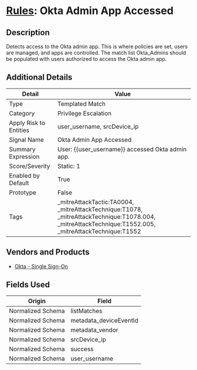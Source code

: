 # [Rules](README.md): Okta Admin App Accessed

## Description
Detects access to the Okta admin app. This is where policies are set, users are managed, and apps are controlled. The match list Okta_Admins should be populated with users authorized to access the Okta admin app.

## Additional Details
|Detail|Value|
|----|----|
|Type|Templated Match|
|Category|Privilege Escalation|
|Apply Risk to Entities|user_username, srcDevice_ip|
|Signal Name|Okta Admin App Accessed|
|Summary Expression|User: {{user_username}} accessed Okta admin app.|
|Score/Severity|Static: 1|
|Enabled by Default|True|
|Prototype|False|
|Tags|_mitreAttackTactic:TA0004, _mitreAttackTechnique:T1078, _mitreAttackTechnique:T1078.004, _mitreAttackTechnique:T1552.005, _mitreAttackTechnique:T1552|
## Vendors and Products
- [Okta - Single Sign-On](../products/51278354-d6b5-4c8e-a8fd-8197df334e67.md)


## Fields Used

|Origin|Field|
|----|----|
|Normalized Schema|listMatches|
|Normalized Schema|metadata_deviceEventId|
|Normalized Schema|metadata_vendor|
|Normalized Schema|srcDevice_ip|
|Normalized Schema|success|
|Normalized Schema|user_username|


